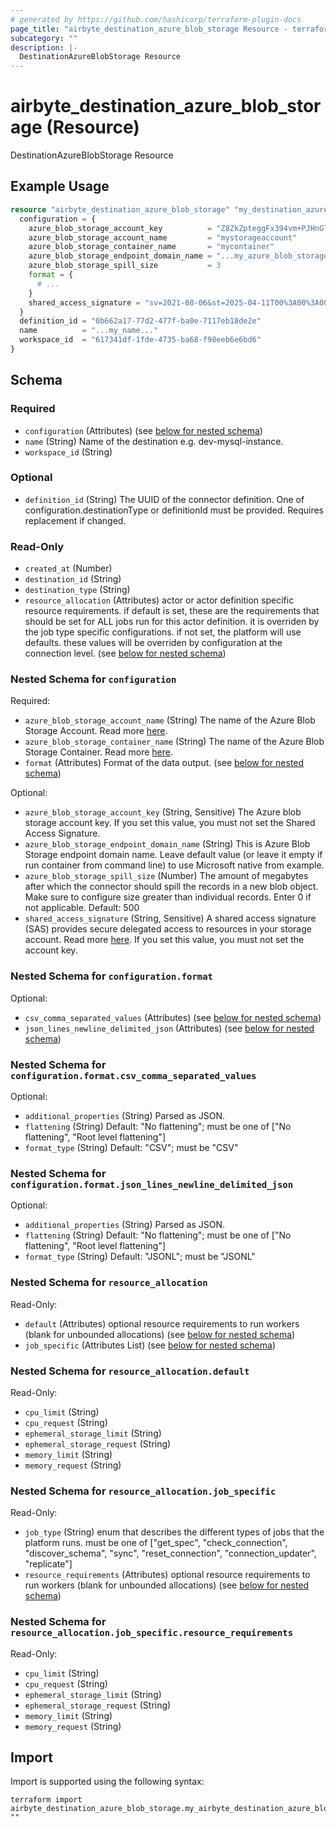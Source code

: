 ```yaml
---
# generated by https://github.com/hashicorp/terraform-plugin-docs
page_title: "airbyte_destination_azure_blob_storage Resource - terraform-provider-airbyte"
subcategory: ""
description: |-
  DestinationAzureBlobStorage Resource
---
```


# airbyte_destination_azure_blob_storage (Resource)

DestinationAzureBlobStorage Resource

## Example Usage

```terraform
resource "airbyte_destination_azure_blob_storage" "my_destination_azureblobstorage" {
  configuration = {
    azure_blob_storage_account_key          = "Z8ZkZpteggFx394vm+PJHnGTvdRncaYS+JhLKdj789YNmD+iyGTnG+PV+POiuYNhBg/ACS+LKjd%4FG3FHGN12Nd=="
    azure_blob_storage_account_name         = "mystorageaccount"
    azure_blob_storage_container_name       = "mycontainer"
    azure_blob_storage_endpoint_domain_name = "...my_azure_blob_storage_endpoint_domain_name..."
    azure_blob_storage_spill_size           = 3
    format = {
      # ...
    }
    shared_access_signature = "sv=2021-08-06&st=2025-04-11T00%3A00%3A00Z&se=2025-04-12T00%3A00%3A00Z&sr=b&sp=rw&sig=abcdefghijklmnopqrstuvwxyz1234567890%2Fabcdefg%3D"
  }
  definition_id = "0b662a17-77d2-477f-ba0e-7117eb18de2e"
  name          = "...my_name..."
  workspace_id  = "617341df-1fde-4735-ba68-f98eeb6e6bd6"
}
```

<!-- schema generated by tfplugindocs -->
## Schema

### Required

- `configuration` (Attributes) (see [below for nested schema](#nestedatt--configuration))
- `name` (String) Name of the destination e.g. dev-mysql-instance.
- `workspace_id` (String)

### Optional

- `definition_id` (String) The UUID of the connector definition. One of configuration.destinationType or definitionId must be provided. Requires replacement if changed.

### Read-Only

- `created_at` (Number)
- `destination_id` (String)
- `destination_type` (String)
- `resource_allocation` (Attributes) actor or actor definition specific resource requirements. if default is set, these are the requirements that should be set for ALL jobs run for this actor definition. it is overriden by the job type specific configurations. if not set, the platform will use defaults. these values will be overriden by configuration at the connection level. (see [below for nested schema](#nestedatt--resource_allocation))

<a id="nestedatt--configuration"></a>
### Nested Schema for `configuration`

Required:

- `azure_blob_storage_account_name` (String) The name of the Azure Blob Storage Account. Read more <a href="https://learn.microsoft.com/en-gb/azure/storage/blobs/storage-blobs-introduction#storage-accounts">here</a>.
- `azure_blob_storage_container_name` (String) The name of the Azure Blob Storage Container. Read more <a href="https://learn.microsoft.com/en-gb/azure/storage/blobs/storage-blobs-introduction#containers">here</a>.
- `format` (Attributes) Format of the data output. (see [below for nested schema](#nestedatt--configuration--format))

Optional:

- `azure_blob_storage_account_key` (String, Sensitive) The Azure blob storage account key. If you set this value, you must not set the Shared Access Signature.
- `azure_blob_storage_endpoint_domain_name` (String) This is Azure Blob Storage endpoint domain name. Leave default value (or leave it empty if run container from command line) to use Microsoft native from example.
- `azure_blob_storage_spill_size` (Number) The amount of megabytes after which the connector should spill the records in a new blob object. Make sure to configure size greater than individual records. Enter 0 if not applicable. Default: 500
- `shared_access_signature` (String, Sensitive) A shared access signature (SAS) provides secure delegated access to resources in your storage account. Read more <a href="https://learn.microsoft.com/en-gb/azure/storage/common/storage-sas-overview?toc=%2Fazure%2Fstorage%2Fblobs%2Ftoc.json&bc=%2Fazure%2Fstorage%2Fblobs%2Fbreadcrumb%2Ftoc.json">here</a>. If you set this value, you must not set the account key.

<a id="nestedatt--configuration--format"></a>
### Nested Schema for `configuration.format`

Optional:

- `csv_comma_separated_values` (Attributes) (see [below for nested schema](#nestedatt--configuration--format--csv_comma_separated_values))
- `json_lines_newline_delimited_json` (Attributes) (see [below for nested schema](#nestedatt--configuration--format--json_lines_newline_delimited_json))

<a id="nestedatt--configuration--format--csv_comma_separated_values"></a>
### Nested Schema for `configuration.format.csv_comma_separated_values`

Optional:

- `additional_properties` (String) Parsed as JSON.
- `flattening` (String) Default: "No flattening"; must be one of ["No flattening", "Root level flattening"]
- `format_type` (String) Default: "CSV"; must be "CSV"


<a id="nestedatt--configuration--format--json_lines_newline_delimited_json"></a>
### Nested Schema for `configuration.format.json_lines_newline_delimited_json`

Optional:

- `additional_properties` (String) Parsed as JSON.
- `flattening` (String) Default: "No flattening"; must be one of ["No flattening", "Root level flattening"]
- `format_type` (String) Default: "JSONL"; must be "JSONL"




<a id="nestedatt--resource_allocation"></a>
### Nested Schema for `resource_allocation`

Read-Only:

- `default` (Attributes) optional resource requirements to run workers (blank for unbounded allocations) (see [below for nested schema](#nestedatt--resource_allocation--default))
- `job_specific` (Attributes List) (see [below for nested schema](#nestedatt--resource_allocation--job_specific))

<a id="nestedatt--resource_allocation--default"></a>
### Nested Schema for `resource_allocation.default`

Read-Only:

- `cpu_limit` (String)
- `cpu_request` (String)
- `ephemeral_storage_limit` (String)
- `ephemeral_storage_request` (String)
- `memory_limit` (String)
- `memory_request` (String)


<a id="nestedatt--resource_allocation--job_specific"></a>
### Nested Schema for `resource_allocation.job_specific`

Read-Only:

- `job_type` (String) enum that describes the different types of jobs that the platform runs. must be one of ["get_spec", "check_connection", "discover_schema", "sync", "reset_connection", "connection_updater", "replicate"]
- `resource_requirements` (Attributes) optional resource requirements to run workers (blank for unbounded allocations) (see [below for nested schema](#nestedatt--resource_allocation--job_specific--resource_requirements))

<a id="nestedatt--resource_allocation--job_specific--resource_requirements"></a>
### Nested Schema for `resource_allocation.job_specific.resource_requirements`

Read-Only:

- `cpu_limit` (String)
- `cpu_request` (String)
- `ephemeral_storage_limit` (String)
- `ephemeral_storage_request` (String)
- `memory_limit` (String)
- `memory_request` (String)

## Import

Import is supported using the following syntax:

```shell
terraform import airbyte_destination_azure_blob_storage.my_airbyte_destination_azure_blob_storage ""
```
